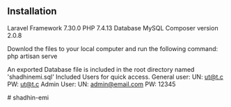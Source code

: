 ## Installation
Laravel Framework 7.30.0
PHP 7.4.13
Database MySQL
Composer version 2.0.8

Downlod the files to your local computer and run the following command:
php artisan serve

An exported Database file is included in the root directory named 'shadhinemi.sql'
Included Users for quick access.
General user:
UN: ut@t.c
PW: ut@t.c
Admin User:
UN: admin@email.com
PW: 12345


#   s h a d h i n - e m i 
 
 